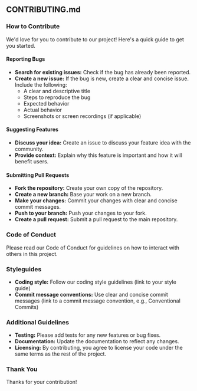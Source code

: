 ## CONTRIBUTING.md

### How to Contribute
We'd love for you to contribute to our project! Here's a quick guide to get you started.

#### Reporting Bugs
* **Search for existing issues:** Check if the bug has already been reported.
* **Create a new issue:** If the bug is new, create a clear and concise issue. Include the following:
  * A clear and descriptive title
  * Steps to reproduce the bug
  * Expected behavior
  * Actual behavior
  * Screenshots or screen recordings (if applicable)

#### Suggesting Features
* **Discuss your idea:** Create an issue to discuss your feature idea with the community.
* **Provide context:** Explain why this feature is important and how it will benefit users.

#### Submitting Pull Requests
* **Fork the repository:** Create your own copy of the repository.
* **Create a new branch:** Base your work on a new branch.
* **Make your changes:** Commit your changes with clear and concise commit messages.
* **Push to your branch:** Push your changes to your fork.
* **Create a pull request:** Submit a pull request to the main repository.

### Code of Conduct
Please read our Code of Conduct for guidelines on how to interact with others in this project.

### Styleguides
* **Coding style:** Follow our coding style guidelines (link to your style guide)
* **Commit message conventions:** Use clear and concise commit messages (link to a commit message convention, e.g., Conventional Commits)

### Additional Guidelines
* **Testing:** Please add tests for any new features or bug fixes.
* **Documentation:** Update the documentation to reflect any changes.
* **Licensing:** By contributing, you agree to license your code under the same terms as the rest of the project.

### Thank You
Thanks for your contribution!